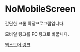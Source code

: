 # NoMobileScreen
간단한 크롬 확장프로그램입니다.

모바일 링크를 PC 링크로 바꿉니다.

[웹스토어 링크](https://chrome.google.com/webstore/detail/nomobilescreen/ajiapeaepccdmdpgpaijlpdjblafbenp?utm_source=chrome-ntp-icon)
